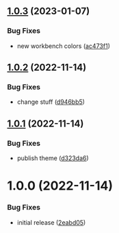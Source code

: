 ## [1.0.3](https://github.com/vberlier/apathy/compare/v1.0.2...v1.0.3) (2023-01-07)


### Bug Fixes

* new workbench colors ([ac473f1](https://github.com/vberlier/apathy/commit/ac473f1b710a03aa10d7cb7fecb9565c75b8284a))

## [1.0.2](https://github.com/vberlier/apathy/compare/v1.0.1...v1.0.2) (2022-11-14)


### Bug Fixes

* change stuff ([d946bb5](https://github.com/vberlier/apathy/commit/d946bb50b94d8ba61bc37bc5d75fe1daac021f6e))

## [1.0.1](https://github.com/vberlier/apathy/compare/v1.0.0...v1.0.1) (2022-11-14)


### Bug Fixes

* publish theme ([d323da6](https://github.com/vberlier/apathy/commit/d323da6fe10ff4ac358bd113e76fe8b4ddb71cf5))

# 1.0.0 (2022-11-14)


### Bug Fixes

* initial release ([2eabd05](https://github.com/vberlier/apathy/commit/2eabd05fea42748671f97e619d6b897588a69e28))
